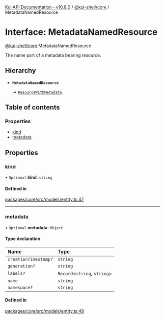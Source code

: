 [Kui API Documentation - v10.8.0](../README.md) / [@kui-shell/core](../modules/kui_shell_core.md) / MetadataNamedResource

# Interface: MetadataNamedResource

[@kui-shell/core](../modules/kui_shell_core.md).MetadataNamedResource

The name part of a metadata bearing resource.

## Hierarchy

- **`MetadataNamedResource`**

  ↳ [`ResourceWithMetadata`](kui_shell_core.ResourceWithMetadata.md)

## Table of contents

### Properties

- [kind](kui_shell_core.MetadataNamedResource.md#kind)
- [metadata](kui_shell_core.MetadataNamedResource.md#metadata)

## Properties

### kind

• `Optional` **kind**: `string`

#### Defined in

[packages/core/src/models/entity.ts:47](https://github.com/mra-ruiz/kui/blob/27e887ab4/packages/core/src/models/entity.ts#L47)

---

### metadata

• `Optional` **metadata**: `Object`

#### Type declaration

| Name                 | Type                          |
| :------------------- | :---------------------------- |
| `creationTimestamp?` | `string`                      |
| `generation?`        | `string`                      |
| `labels?`            | `Record`<`string`, `string`\> |
| `name`               | `string`                      |
| `namespace?`         | `string`                      |

#### Defined in

[packages/core/src/models/entity.ts:49](https://github.com/mra-ruiz/kui/blob/27e887ab4/packages/core/src/models/entity.ts#L49)
